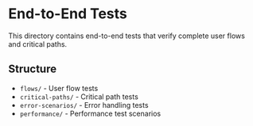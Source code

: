 # End-to-End Tests

This directory contains end-to-end tests that verify complete user flows and critical paths.

## Structure

- `flows/` - User flow tests
- `critical-paths/` - Critical path tests
- `error-scenarios/` - Error handling tests
- `performance/` - Performance test scenarios